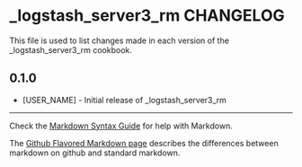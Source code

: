_logstash_server3_rm CHANGELOG
===================================

This file is used to list changes made in each version of the _logstash_server3_rm cookbook.

0.1.0
-----
- [USER_NAME] - Initial release of _logstash_server3_rm

- - -
Check the [Markdown Syntax Guide](http://daringfireball.net/projects/markdown/syntax) for help with Markdown.

The [Github Flavored Markdown page](http://github.github.com/github-flavored-markdown/) describes the differences between markdown on github and standard markdown.
